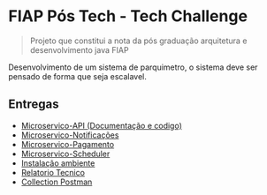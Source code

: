 # FIAP Pós Tech - Tech Challenge

> Projeto que constitui a nota da pós graduação arquitetura e desenvolvimento java FIAP

Desenvolvimento de um sistema de parquimetro, o sistema deve ser pensado de forma que seja escalavel.

## Entregas 

 - [Microservico-API (Documentação e codigo)](api)
 - [Microservico-Notificações](notificacoes)
 - [Microservico-Pagamento](pagamento)
 - [Microservico-Scheduler](scheduler)
 - [Instalação ambiente](infra)
 - [Relatorio Tecnico](docs/RELATORIO.md)
 - [Collection Postman](docs/collection.json) 